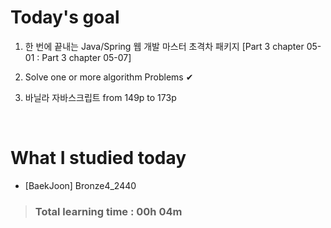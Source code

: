 # Today's goal

1. 한 번에 끝내는 Java/Spring 웹 개발 마스터 초격차 패키지 [Part 3 chapter 05-01 : Part 3 chapter 05-07]

2. Solve one or more algorithm Problems ✔

3. 바닐라 자바스크립트 from 149p to 173p

<br>

# What I studied today

* [BaekJoon] Bronze4_2440

><h3>Total learning time : 00h 04m</h3>